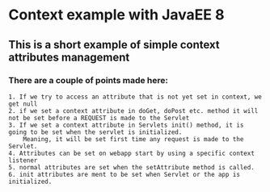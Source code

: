 # Context example with JavaEE 8

## This is a short example of simple context attributes management
### There are a couple of points made here:
    1. If we try to access an attribute that is not yet set in context, we get null
    2. if we set a context attribute in doGet, doPost etc. method it will not be set before a REQUEST is made to the Servlet
    3. If we set a context attribute in Servlets init() method, it is going to be set when the servlet is initialized.
        Meaning, it will be set first time any request is made to the Servlet.
    4. Attributes can be set on webapp start by using a specific context listener
    5. normal attributes are set when the setAttribute method is called.
    6. init attributes are ment to be set when Servlet or the app is initialized.
